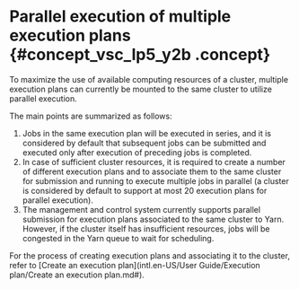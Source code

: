 # Parallel execution of multiple execution plans {#concept_vsc_lp5_y2b .concept}

To maximize the use of available computing resources of a cluster, multiple execution plans can currently be mounted to the same cluster to utilize parallel execution.

The main points are summarized as follows:

1.  Jobs in the same execution plan will be executed in series, and it is considered by default that subsequent jobs can be submitted and executed only after execution of preceding jobs is completed.
2.  In case of sufficient cluster resources, it is required to create a number of different execution plans and to associate them to the same cluster for submission and running to execute multiple jobs in parallel \(a cluster is considered by default to support at most 20 execution plans for parallel execution\).
3.  The management and control system currently supports parallel submission for execution plans associated to the same cluster to Yarn. However, if the cluster itself has insufficient resources, jobs will be congested in the Yarn queue to wait for scheduling.

For the process of creating execution plans and associating it to the cluster, refer to [Create an execution plan](intl.en-US/User Guide/Execution plan/Create an execution plan.md#).


